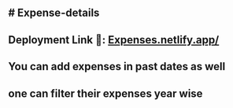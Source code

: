<h2># Expense-details</h2>
<h2> Deployment  Link 🎊: <a href="https://neon-kitsune-b8de3a.netlify.app/">Expenses.netlify.app/</a></h2>
<h2>You can add expenses in past dates as well</h2>
<h2>one can filter their expenses year wise</h2>
